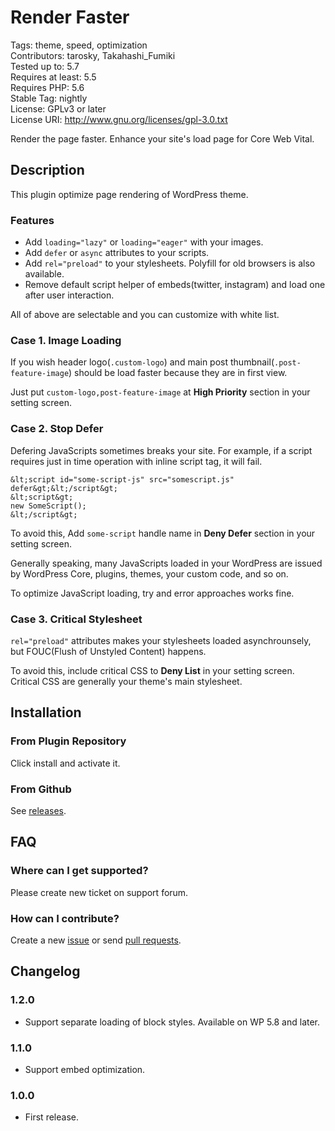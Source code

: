 # Render Faster

Tags: theme, speed, optimization  
Contributors: tarosky, Takahashi_Fumiki  
Tested up to: 5.7  
Requires at least: 5.5  
Requires PHP: 5.6  
Stable Tag: nightly  
License: GPLv3 or later  
License URI: http://www.gnu.org/licenses/gpl-3.0.txt

Render the page faster. Enhance your site's load page for Core Web Vital.

## Description

This plugin optimize page rendering of WordPress theme.

### Features

- Add `loading="lazy"` or `loading="eager"` with your images.
- Add `defer` or `async` attributes to your scripts.
- Add `rel="preload"` to your stylesheets. Polyfill for old browsers is also available.
- Remove default script helper of embeds(twitter, instagram) and load one after user interaction.

All of above are selectable and you can customize with white list.

### Case 1. Image Loading

If you wish header logo(`.custom-logo`) and main post thumbnail(`.post-feature-image`) should be load faster because they are in first view.

Just put `custom-logo,post-feature-image` at **High Priority** section in your setting screen.

### Case 2. Stop Defer

Defering JavaScripts sometimes breaks your site.
For example, if a script requires just in time operation with inline script tag, it will fail.

```
&lt;script id="some-script-js" src="somescript.js" defer&gt;&lt;/script&gt;
&lt;script&gt;
new SomeScript();
&lt;/script&gt;
```

To avoid this, Add `some-script` handle name in **Deny Defer** section in your setting screen.

Generally speaking, many JavaScripts loaded in your WordPress are issued by WordPress Core, plugins, themes, your custom code, and so on.

To optimize JavaScript loading, try and error approaches works fine.

### Case 3. Critical Stylesheet

`rel="preload"` attributes makes your stylesheets loaded asynchrounsely, but FOUC(Flush of Unstyled Content) happens.

To avoid this, include critical CSS to **Deny List** in your setting screen. Critical CSS are generally your theme's main stylesheet.

## Installation

### From Plugin Repository

Click install and activate it.

### From Github

See [releases](https://github.com/tarosky/render-faster/releases).

## FAQ

### Where can I get supported?

Please create new ticket on support forum.

### How can I contribute?

Create a new [issue](https://github.com/tarosky/render-faster/issues) or send [pull requests](https://github.com/tarosky/render-faster/pulls).

## Changelog

### 1.2.0

* Support separate loading of block styles. Available on WP 5.8 and later.

### 1.1.0

* Support embed optimization.

### 1.0.0

* First release.
